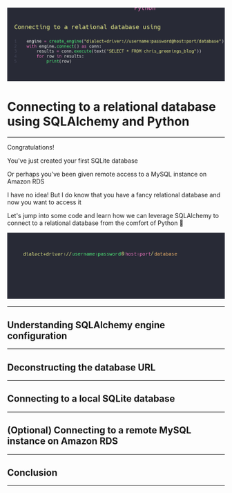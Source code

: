 ![Connecting to a relational database using SQLAlchemy and Python. Shows code snippet for connecting to a database.](./media/title%20image.gif)

# Connecting to a relational database using SQLAlchemy and Python

---

Congratulations!

You've just created your first SQLite database

Or perhaps you've been given remote access to a MySQL instance on Amazon RDS

I have no idea! But I do know that you have a fancy relational database and now you want to access it

Let's jump into some code and learn how we can leverage SQLAlchemy to connect to a relational database from the comfort of Python :snake:

![Animation showing the different parts of a SQLAlchemy connection string](./media/url%20connection%20string.gif)

---

## Understanding SQLAlchemy engine configuration

---

## Deconstructing the database URL

---

## Connecting to a local SQLite database

---

## (Optional) Connecting to a remote MySQL instance on Amazon RDS

---

## Conclusion
<!-- ## What is SQLAlchemy?!

Yeahyeahyeah...

I literally just said _"Let's jump into some code"_ and now I'm yapping and not coding but _trust me_ - the journey is more important than the destination on this one

So... what is SQLAlchemy?!

As defined on the official website, SQLAlchemy is the "_Python SQL toolkit and Object Relational Mapper that gives application the full power and flexibility of SQL_"  -->


---

##
